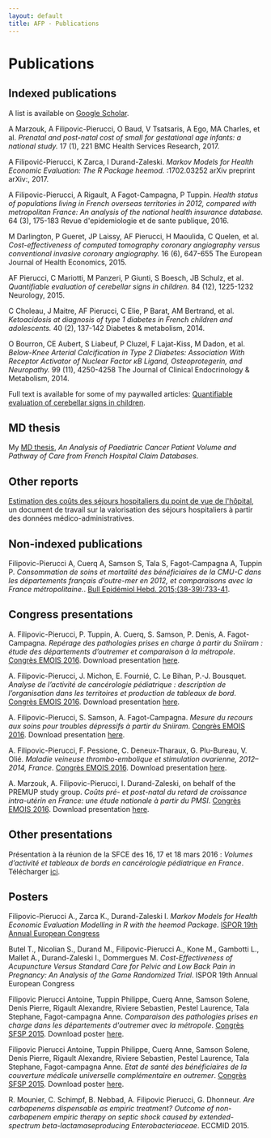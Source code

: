 ```yaml
---
layout: default
title: AFP - Publications
---
```


# Publications

## Indexed publications

A list is available on [Google Scholar](https://scholar.google.com/citations?user=F-6yCr0AAAAJ).

A Marzouk, A Filipovic-Pierucci, O Baud, V Tsatsaris, A Ego, MA Charles, et al. *Prenatal and post-natal cost of small for gestational age infants: a national study.* 17 (1), 221 BMC Health Services Research, 2017.

A Filipović-Pierucci, K Zarca, I Durand-Zaleski. *Markov Models for Health Economic Evaluation: The R Package heemod.* :1702.03252 arXiv preprint arXiv:, 2017.

A Filipovic-Pierucci, A Rigault, A Fagot-Campagna, P Tuppin. *Health status of populations living in French overseas territories in 2012, compared with metropolitan France: An analysis of the national health insurance database.* 64 (3), 175-183 Revue d'epidemiologie et de sante publique, 2016.

M Darlington, P Gueret, JP Laissy, AF Pierucci, H Maoulida, C Quelen, et al. *Cost-effectiveness of computed tomography coronary angiography versus conventional invasive coronary angiography.* 16 (6), 647-655 The European Journal of Health Economics, 2015.

AF Pierucci, C Mariotti, M Panzeri, P Giunti, S Boesch, JB Schulz, et al. *Quantifiable evaluation of cerebellar signs in children.* 84 (12), 1225-1232 Neurology, 2015.

C Choleau, J Maitre, AF Pierucci, C Elie, P Barat, AM Bertrand, et al. *Ketoacidosis at diagnosis of type 1 diabetes in French children and adolescents.* 40 (2), 137-142 Diabetes & metabolism, 2014.

O Bourron, CE Aubert, S Liabeuf, P Cluzel, F Lajat-Kiss, M Dadon, et al. *Below-Knee Arterial Calcification in Type 2 Diabetes: Association With Receptor Activator of Nuclear Factor κB Ligand, Osteoprotegerin, and Neuropathy.* 99 (11), 4250-4258 The Journal of Clinical Endocrinology & Metabolism, 2014.

Full text is available for some of my paywalled articles: [Quantifiable evaluation of cerebellar signs in children](https://pierucci.github.io/fulltext/neuro).

## MD thesis

My [MD thesis](https://hal.archives-ouvertes.fr/tel-01290402), *An Analysis of Paediatric Cancer Patient Volume and Pathway of Care from French Hospital Claim Databases*.

## Other reports

[Estimation des coûts des séjours hospitaliers du point de vue de l'hôpital](https://pierucci.github.io/fulltext/encc), un document de travail sur la valorisation des séjours hospitaliers à partir des données médico-administratives.

## Non-indexed publications

Filipovic-Pierucci A, Cuerq A, Samson S, Tala S, Fagot-Campagna A, Tuppin P. 
*Consommation de soins et mortalité des bénéficiaires de la CMU-C dans les départements français d’outre-mer en 2012, et comparaisons avec la France métropolitaine.*. 
[Bull Epidémiol Hebd. 2015;(38-39):733-41](http://www.invs.sante.fr/beh/2015/38-39/2015_38-39_4.html).

## Congress presentations

A. Filipovic-Pierucci, P. Tuppin, A. Cuerq, S. Samson, P. Denis, A. Fagot-Campagna. 
*Repérage des pathologies prises en charge à partir du Sniiram : étude des départements d’outremer et comparaison à la métropole*. 
[Congrès EMOIS 2016](http://www.sciencedirect.com/science/article/pii/S0398762016000821). Download presentation [here](/docs/pres_emois_dom.pdf).

A. Filipovic-Pierucci, J. Michon, E. Fournié, C. Le Bihan, P.-J. Bousquet. 
*Analyse de l’activité de cancérologie pédiatrique : description de l’organisation dans les territoires et production de tableaux de bord*. 
[Congrès EMOIS 2016](http://www.sciencedirect.com/science/article/pii/S0398762016000651). Download presentation [here](/docs/pres_emois_cancero_pedia.pdf).

A. Filipovic-Pierucci, S. Samson, A. Fagot-Campagna. 
*Mesure du recours aux soins pour troubles dépressifs à partir du Sniiram*. 
[Congrès EMOIS 2016](http://www.sciencedirect.com/science/article/pii/S0398762016000559). Download presentation [here](/docs/pres_emois_dep.pdf).

A. Filipovic-Pierucci, F. Pessione, C. Deneux-Tharaux, G. Plu-Bureau, V. Olié. 
*Maladie veineuse thrombo-embolique et stimulation ovarienne, 2012–2014, France*. 
[Congrès EMOIS 2016](http://www.sciencedirect.com/science/article/pii/S0398762016000365). Download presentation [here](/docs/pres_emois_amp_mtev.pdf).

A. Marzouk, A. Filipovic-Pierucci, I. Durand-Zaleski, on behalf of the PREMUP study group. 
*Coûts pré- et post-natal du retard de croissance intra-utérin en France: une étude nationale à partir du PMSI*. 
[Congrès EMOIS 2016](http://www.sciencedirect.com/science/article/pii/S0398762016000250). Download presentation [here](/docs/pres_emois_rciu.pdf).

## Other presentations

Présentation à la réunion de la SFCE des 16, 17 et 18 mars 2016 : *Volumes d’activité et tableaux de bords en cancérologie pédiatrique en France*. Télécharger [ici](/docs/pres_sfce_20160317.pdf).

## Posters

Filipovic-Pierucci A., Zarca K., Durand-Zaleski I.
*Markov Models for Health Economic Evaluation Modelling in R with the heemod Package*.
[ISPOR 19th Annual European Congress](http://www.ispor.org/ScientificPresentationsDatabase/Presentation/68456)

Butel T., Nicolian S., Durand M., Filipovic-Pierucci A., Kone M., Gambotti L., Mallet A., Durand-Zaleski I., Dommergues M.
*Cost-Effectiveness of Acupuncture Versus Standard Care for Pelvic and Low Back Pain in Pregnancy: An Analysis of the Game Randomized Trial*.
ISPOR 19th Annual European Congress

Filipovic Pierucci Antoine, Tuppin Philippe, Cuerq Anne, Samson Solene, Denis Pierre, Rigault Alexandre, Riviere Sebastien, Pestel Laurence, Tala Stephane, Fagot-campagna Anne. 
*Comparaison des pathologies prises en charge dans les départements d'outremer avec la métropole*. 
[Congrès SFSP 2015](http://www.sfsp.fr/manifestations/congres2015/donnees/articles_mc/fs_mc136_session34_art01.htm). Download poster [here](/docs/poster_dom_carto.pdf).

Filipovic Pierucci Antoine, Tuppin Philippe, Cuerq Anne, Samson Solene, Denis Pierre, Rigault Alexandre, Riviere Sebastien, Pestel Laurence, Tala Stephane, Fagot-campagna Anne. 
*Etat de santé des bénéficiaires de la couverture médicale universelle complémentaire en outremer*. 
[Congrès SFSP 2015](http://www.sfsp.fr/manifestations/congres2015/donnees/articles_mc/fs_mc72_session45_art04.htm). Download poster [here](/docs/poster_dom_cmuc.pdf).

R. Mounier, C. Schimpf, B. Nebbad, A. Filipovic Pierucci, G. Dhonneur. 
*Are carbapenems dispensable as empiric treatment? Outcome of non-carbapenem empiric therapy on septic shock caused by extended-spectrum beta-lactamaseproducing Enterobacteriaceae*. 
ECCMID 2015.
